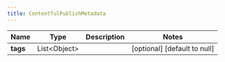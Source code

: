 ```yaml
---
title: ContentfulPublishMetadata
---
```



| Name | Type | Description | Notes |
|------------ | ------------- | ------------- | -------------|
| **tags** | List&lt;Object&gt; |  | [optional] [default to null] |
